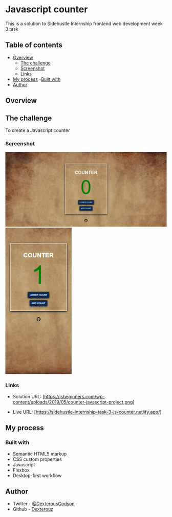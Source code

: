 # Javascript counter

This is a solution to Sidehustle Internship frontend web development week 3 task

## Table of contents

- [Overview](#overview)
  - [The challenge](#the-challenge)
  - [Screenshot](#screenshot)
  - [Links](#links)
- [My process](#my-process)
  -[Built with](#built-with)
- [Author](#author)

## Overview

## The challenge

To create a Javascript counter

### Screenshot

![Screenshot result for desktop view](images/Js-counter-desktop-view.png)
![Screenshot result for mobile view](images/Js-counter-mobile-view.png)

### Links
- Solution URL: [https://jsbeginners.com/wp-content/uploads/2019/05/counter-javascript-project.png]

- Live URL: [https://sidehustle-internship-task-3-js-counter.netlify.app/]

## My process

### Built with

- Semantic HTML5 markup
- CSS custom properties
- Javascript
- Flexbox
- Desktop-first workflow

## Author

- Twitter - [@DexterousGodson](https://twitter.com/@DexterousGodson)
- Github - [Dexterouz](https://github.com/Dexterouz)
